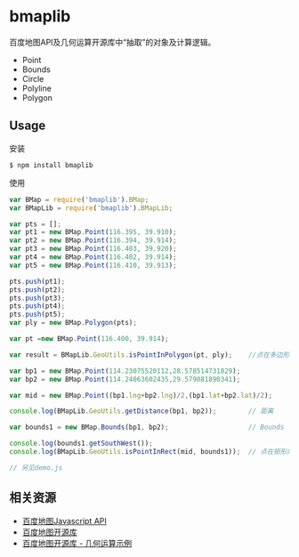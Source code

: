 bmaplib
=========

百度地图API及几何运算开源库中“抽取”的对象及计算逻辑。

- Point
- Bounds
- Circle
- Polyline
- Polygon

Usage
-----------

安装

    $ npm install bmaplib

使用

```javascript
var BMap = require('bmaplib').BMap;
var BMapLib = require('bmaplib').BMapLib;

var pts = [];
var pt1 = new BMap.Point(116.395, 39.910);
var pt2 = new BMap.Point(116.394, 39.914);
var pt3 = new BMap.Point(116.403, 39.920);
var pt4 = new BMap.Point(116.402, 39.914);
var pt5 = new BMap.Point(116.410, 39.913);

pts.push(pt1);
pts.push(pt2);
pts.push(pt3);
pts.push(pt4);
pts.push(pt5);
var ply = new BMap.Polygon(pts);

var pt =new BMap.Point(116.400, 39.914);

var result = BMapLib.GeoUtils.isPointInPolygon(pt, ply);    //点在多边形内

var bp1 = new BMap.Point(114.23075520112,28.578514731829);
var bp2 = new BMap.Point(114.24063602435,29.579081890341);

var mid = new BMap.Point((bp1.lng+bp2.lng)/2,(bp1.lat+bp2.lat)/2);

console.log(BMapLib.GeoUtils.getDistance(bp1, bp2));        // 距离

var bounds1 = new BMap.Bounds(bp1, bp2);                    // Bounds

console.log(bounds1.getSouthWest());
console.log(BMapLib.GeoUtils.isPointInRect(mid, bounds1));  // 点在矩形内

// 另见demo.js

```

相关资源
-----------

- [百度地图Javascript API](http://developer.baidu.com/map/index.php?title=jspopular)
- [百度地图开源库](http://developer.baidu.com/map/index.php?title=open/library)
- [百度地图开源库 - 几何运算示例](http://api.map.baidu.com/library/GeoUtils/1.2/examples/simple.html)
